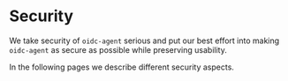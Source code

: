 # Security

We take security of `oidc-agent` serious and put our best effort into making `oidc-agent` as secure as possible while
preserving usability.

In the following pages we describe different security aspects.
